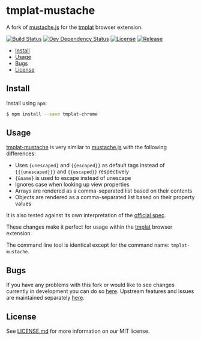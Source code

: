 # tmplat-mustache

A fork of [mustache.js](https://github.com/janl/mustache.js) for the [tmplat](https://tmplat.com) browser extension.

[![Build Status](https://img.shields.io/travis/tmplat-extension/tmplat-mustache/develop.svg?style=flat-square)](https://travis-ci.org/tmplat-extension/tmplat-mustache)
[![Dev Dependency Status](https://img.shields.io/david/dev/tmplat-extension/tmplat-mustache.svg?style=flat-square)](https://david-dm.org/tmplat-extension/tmplat-mustache?type=dev)
[![License](https://img.shields.io/npm/l/tmplat-mustache.svg?style=flat-square)](https://github.com/tmplat-extension/tmplat-mustache/blob/master/LICENSE.md)
[![Release](https://img.shields.io/npm/v/tmplat-mustache.svg?style=flat-square)](https://www.npmjs.com/package/tmplat-mustache)

* [Install](#install)
* [Usage](#usage)
* [Bugs](#bugs)
* [License](#license)

## Install

Install using `npm`:

``` bash
$ npm install --save tmplat-chrome
```

## Usage

[tmplat-mustache](https://github.com/tmplat-extension/tmplat-mustache) is very similar to
[mustache.js](https://github.com/janl/mustache.js) with the following differences:

* Uses `{unescaped}` and `{{escaped}}` as default tags instead of `{{{unescaped}}}` and `{{escaped}}` respectively
* `{&name}` is used to escape instead of unescape
* Ignores case when looking up view properties
* Arrays are rendered as a comma-separated list based on their contents
* Objects are rendered as a comma-separated list based on their property values

It is also tested against its own interpretation of the [official spec](https://github.com/mustache/spec).

These changes make it perfect for usage within the [tmplat](https://tmplat.com) browser extension.

The command line tool is identical except for the command name: `tmplat-mustache`.

## Bugs

If you have any problems with this fork or would like to see changes currently in development you can do so
[here](https://github.comtmplat-extension/tmplat-mustache/issues). Upstream features and issues are maintained
separately [here](https://github.com/janl/mustache.js/issues).

## License

See [LICENSE.md](https://github.com/tmplat-extension/tmplat-mustache/blob/master/LICENSE.md) for more information on our
MIT license.
